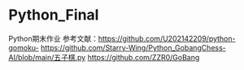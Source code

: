 # Python_Final
Python期末作业
参考文献：https://github.com/U202142209/python-gomoku-
https://github.com/Starry-Wing/Python_GobangChess-AI/blob/main/五子棋.py
https://github.com/ZZR0/GoBang
